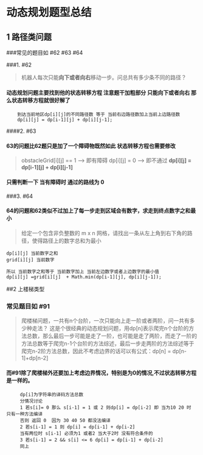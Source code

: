 # 动态规划题型总结


## 1 路径类问题

###常见的题目如 #62 #63 #64 

###1. #62
>  机器人每次只能**向下或者向右**移动一步。问总共有多少条不同的路径？

#### 动态规划问题主要找到他的状态转移方程 注意题干加粗部分 只能向下或者向右 那么状态转移方程就很好解了

		到达当前地区dp[i][j]的不同路径数 等于 当前右边路径数加上当前上边路径数 
		dp[i][j] = dp[i-1][j] + dp[i][j-1];


####2. #63
#### 63的问题比62题只是加了一个障碍物既然如此 状态转移方程也需要修改
>  obstacleGrid[i][j] == 1 --> 即有障碍 dp[i][j] = 0  --> 即不通过   **dp[i][j] = dp[i-1][j] + dp[i][j-1]**
#### 只需判断一下 当有障碍时 通过的路线为 0 

###3. #64

#### 64的问题和62类似不过加上了每一步走到区域会有数字，求走到终点数字之和最小
> 给定一个包含非负整数的 m x n 网格，请找出一条从左上角到右下角的路径，使得路径上的数字总和为最小

	dp[i][j] 当前数字之和
	grid[i][j] 当前数字
	
	所以 当前数字之和等于 当前数字加上 当前左边数字或者上边数字的最小值
	dp[i][j] =grid[i][j]  + Math.min(dp[i-1][j], dp[i][j-1]);

##2 上楼梯类型

### 常见题目如 #91

> 爬楼梯问题，一共有n个台阶，一次只能向上走一阶或者两阶，问一共有多少种走法？
这是个很经典的动态规划问题，用dp[n]表示爬完n个台阶的方法总数，那么最后一步可能是走了一阶，也可能是走了两阶，而走了一阶的方法总数等于爬完n-1个台阶的方法综述，最后一步走两阶的方法综述等于爬完n-2阶方法总数，因此不考虑边界的话可以有公式：dp[n] = dp[n-1]+dp[n-2]

#### 而#91除了爬楼梯外还要加上考虑边界情况，特别是为0的情况,不过状态转移方程是一样的。
 		 dp[i]为字符串的译码方法总数
 		 分情况讨论
 		 1 若s[i]= 0 那么 s[i-1] = 1 或 2 则dp[i] = dp[i-2] 即 当为10 20 时 只有一种方法编译 
		 否则 返回 0  因为 30 40 50 都没法编译
 		 2 若s[i-1] = 1 则 dp[i] = dp[i-1] + dp[i-2]
		 当有两位时 s[i-1] 必须为1 或者2 当大于2时 没有符合条件的
		 3 若s[i-1] = 2 && s[i] <= 6 dp[i] = dp[i-1] + dp[i-2]
		 同上
		